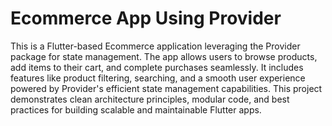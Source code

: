 
# Ecommerce App Using Provider

This is a Flutter-based Ecommerce application leveraging the Provider package for state management. The app allows users to browse products, add items to their cart, and complete purchases seamlessly. It includes features like product filtering, searching, and a smooth user experience powered by Provider's efficient state management capabilities. This project demonstrates clean architecture principles, modular code, and best practices for building scalable and maintainable Flutter apps.